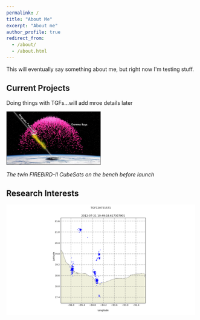```yaml
---
permalink: /
title: "About Me"
excerpt: "About me"
author_profile: true
redirect_from: 
  - /about/
  - /about.html
---
```


This will eventually say something about me, but right now I'm testing stuff.

## Current Projects
Doing things with TGFs...will add mroe details later

<img src="../images/TGF.png" alt="Drawing" style="width: 250px;"/>
<!--#<img src="../images/firebird_pose_v2.jpg" alt="Drawing" style="width: 250px;"/>-->

*The twin FIREBIRD-II CubeSats on the bench before launch*

## Research Interests

<img src="../images/map.gif" alt="Drawing" style="width: 500px;"/>

